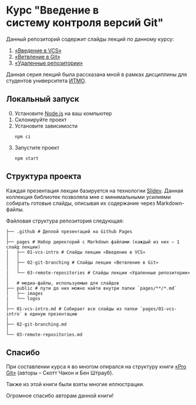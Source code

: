 # Курс "Введение в систему контроля версий Git"

Данный репозиторий содержит слайды лекций по данному курсу:

1. [«Введение в VCS»](https://nsbarsukov.github.io/itmo-git/01-vcs-intro)
2. [«Ветвление в Git»](https://nsbarsukov.github.io/itmo-git/02-git-branching)
3. [«Удаленные репозитории»](https://nsbarsukov.github.io/itmo-git/03-remote-repositories)

Данная серия лекций была рассказана мной в рамках дисциплины для студентов университета [ИТМО](https://itmo.ru).

## Локальный запуск
0. Установите [Node.js](https://nodejs.org) на ваш компьютер
1. Склонируйте проект
2. Установите зависимости
    ```shell
    npm ci
    ```
3. Запустите проект
    ```shell
    npm start
    ```

## Структура проекта
Каждая презентация лекции базируется на технологии [Slidev](https://sli.dev).
Данная коллекция библиотек позволяла мне с минимальными усилиями собирать готовые слайды,
описывая их содержание через Markdown-файлы.

Файловая структура репозитория следующая:
```
├── .github # Деплой презентаций на Github Pages
│
├── pages # Набор директорий с Markdown файлами (каждый из них – 1 слайд лекции)
│   ├── 01-vcs-intro # Слайды лекции «Введение в VCS»
│   │ 
│   ├── 02-git-branching # Слайды лекции «Ветвление в Git»
│   │
|   └── 03-remote-repositories # Слайды лекции «Удаленные репозитории»
│
│   # медиа-файлы, используемые для слайдов
├── public # пути до них можно найти внутри папки `pages/**/*.md`
│   ├── images
|   └── logos
│
├── 01-vcs-intro.md # Собирает все слайды из папки `pages/01-vcs-intro` в единую презентацию
│
├── 02-git-branching.md
│
└── 03-remote-repositories.md
```

## Спасибо
При составлении курса я во многом опирался на структуру книги [«Pro Git»](https://git-scm.com/book)
(авторы – Скотт Чакон и Бен Штрауб).

Также из этой книги были взяты многие иллюстрации.

Огромное спасибо авторам данной книги!
